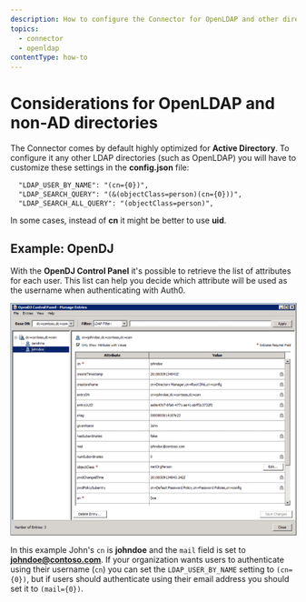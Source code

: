 ```yaml
---
description: How to configure the Connector for OpenLDAP and other directories that are not AD.
topics:
  - connector
  - openldap
contentType: how-to
---
```


# Considerations for OpenLDAP and non-AD directories

The Connector comes by default highly optimized for **Active Directory**. To configure it any other LDAP directories (such as OpenLDAP) you will have to customize these settings in the **config.json** file:

```
  "LDAP_USER_BY_NAME": "(cn={0})",
  "LDAP_SEARCH_QUERY": "(&(objectClass=person)(cn={0}))",
  "LDAP_SEARCH_ALL_QUERY": "(objectClass=person)",
```

In some cases, instead of **cn** it might be better to use **uid**.

## Example: OpenDJ

With the __OpenDJ Control Panel__ it's possible to retrieve the list of attributes for each user. This list can help you decide which attribute will be used as the username when authenticating with Auth0.

![](/media/articles/connector/considerations-non-ad/opendj-attributes.png)

In this example John's `cn` is **johndoe** and the `mail` field is set to **johndoe@contoso.com**. If your organization wants users to authenticate using their username (`cn`) you can set the `LDAP_USER_BY_NAME` setting to `(cn={0})`, but if users should authenticate using their email address you should set it to `(mail={0})`.